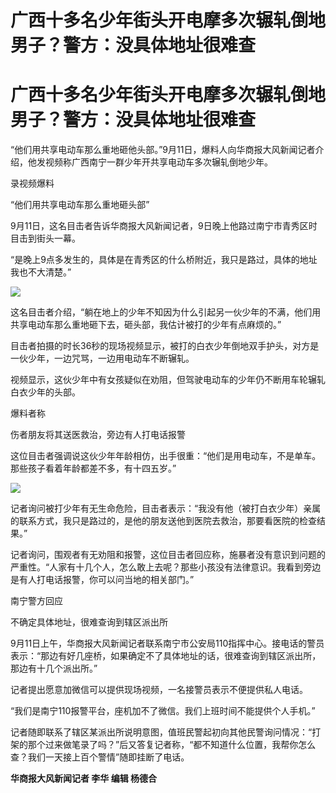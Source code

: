 # 广西十多名少年街头开电摩多次辗轧倒地男子？警方：没具体地址很难查

# 广西十多名少年街头开电摩多次辗轧倒地男子？警方：没具体地址很难查

“他们用共享电动车那么重地砸他头部。”9月11日，爆料人向华商报大风新闻记者介绍，他发视频称广西南宁一群少年开共享电动车多次辗轧倒地少年。

录视频爆料

“他们用共享电动车那么重地砸头部”

9月11日，这名目击者告诉华商报大风新闻记者，9日晚上他路过南宁市青秀区时目击到街头一幕。

“是晚上9点多发生的，具体是在青秀区的什么桥附近，我只是路过，具体的地址我也不大清楚。”

![](https://inews.gtimg.com/om_bt/O363_5WkDcXcWBiRyTE8CkAaFPmbQn4L8udiAXbGH2TfEAA/1000)

这名目击者介绍，“躺在地上的少年不知因为什么引起另一伙少年的不满，他们用共享电动车那么重地砸下去，砸头部，我估计被打的少年有点麻烦的。”

目击者拍摄的时长36秒的现场视频显示，被打的白衣少年倒地双手护头，对方是一伙少年，一边咒骂，一边用电动车不断辗轧。

视频显示，这伙少年中有女孩疑似在劝阻，但驾驶电动车的少年仍不断用车轮辗轧白衣少年的头部。

爆料者称

伤者朋友将其送医救治，旁边有人打电话报警

这位目击者强调说这伙少年年龄相仿，出手很重：“他们是用电动车，不是单车。那些孩子看着年龄都差不多，有十四五岁。”

![](https://inews.gtimg.com/om_bt/O6y6s5VXjEv14J69UnQXmXs9zcuec40L1FaluC4coQlbwAA/1000)

记者询问被打少年有无生命危险，目击者表示：“我没有他（被打白衣少年）亲属的联系方式，我只是路过的，是他的朋友送他到医院去救治，那要看医院的检查结果。”

记者询问，围观者有无劝阻和报警，这位目击者回应称，施暴者没有意识到问题的严重性。“人家有十几个人，怎么敢上去呢？那些小孩没有法律意识。我看到旁边是有人打电话报警，你可以问当地的相关部门。”

南宁警方回应

不确定具体地址，很难查询到辖区派出所

9月11日上午，华商报大风新闻记者联系南宁市公安局110指挥中心。接电话的警员表示：“那边有好几座桥，如果确定不了具体地址的话，很难查询到辖区派出所，那边有十几个派出所。”

记者提出愿意加微信可以提供现场视频，一名接警员表示不便提供私人电话。

“我们是南宁110报警平台，座机加不了微信。我们上班时间不能提供个人手机。”

记者随即联系了辖区某派出所说明意图，值班民警起初向其他民警询问情况：“打架的那个过来做笔录了吗？”后又答复记者称，“都不知道什么位置，我帮你怎么查？我们一天接上百个警情”随即挂断了电话。

**华商报大风新闻记者 李华 编辑 杨德合**

